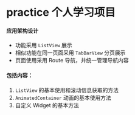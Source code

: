 # practice 个人学习项目

#### 应用架构设计

- 功能采用 `ListView` 展示
- 相似功能在同一页面采用 `TabBarView` 分页展示
- 页面使用采用 Route 导航，并统一管理导航内容 

#### 包括内容：

1. `ListView` 的基本使用和滚动信息获取的方法
3. `AnimatedContainer` 动画的基本使用方法
4. 自定义 Widget 的基本方法